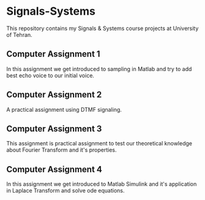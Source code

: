 # Signals-Systems

This repository contains my Signals & Systems course projects at University of Tehran.

## Computer Assignment 1

In this assignment we get introduced to sampling in Matlab and try to add best echo voice to our initial voice.

## Computer Assignment 2

A practical assignment using DTMF signaling.

## Computer Assignment 3

This assignment is practical assignment to test our theoretical knowledge about Fourier Transform and it's properties.

## Computer Assignment 4

In this assignment we get introduced to Matlab Simulink and it's application in Laplace Transform and solve ode equations.
